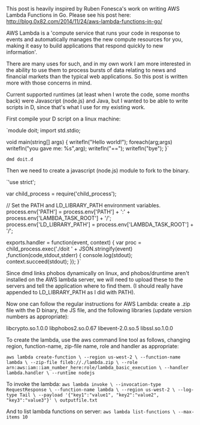 This post is heavily inspired by Ruben Fonesca's work on writing AWS Lambda Functions in Go.  Please see his post here:
<http://blog.0x82.com/2014/11/24/aws-lambda-functions-in-go/>

AWS Lambda is a 'compute service that runs your code in response to events and automatically manages the new compute resources for you, making it easy to build applications that respond quickly to new information'.

There are many uses for such, and in my own work I am more interested in the ability to use them to process bursts of data relating to news and financial markets than the typical web applications.  So this post is written more with those concerns in mind.

Current supported runtimes (at least when I wrote the code, some months back) were Javascript (node.js) and Java, but I wanted to be able to write scripts in D, since that's what I use for my existing work.

First compile your D script on a linux machine:

`module doit;
import std.stdio;

void main(string[] args)
{
	writefln("Hello world!");
	foreach(arg;args)
		writefln("you gave me: %s",arg);
	writefln("==");
	writefln("bye");
}`

`dmd doit.d`

Then we need to create a javascript (node.js) module to fork to the binary.

`'use strict';

var child_process = require('child_process');

// Set the PATH and LD_LIBRARY_PATH environment variables.
process.env['PATH'] = process.env['PATH'] + ':' + process.env['LAMBDA_TASK_ROOT'] + '/';
process.env['LD_LIBRARY_PATH'] = process.env['LAMBDA_TASK_ROOT'] + '/';

exports.handler = function(event, context) {
  var proc = child_process.exec('./doit ' + JSON.stringify(event) ,function(code,stdout,stderr) {
    console.log(stdout);
    context.succeed(stdout);
  });
}`

Since dmd links phobos dynamically on linux, and phobos/druntime aren't installed on the AWS lambda server, we will need to upload these to the servers and tell the application where to find them.  (I should really have appended to LD_LIBRARY_PATH as I did with PATH).

Now one can follow the regular instructions for AWS Lambda: create a .zip file with the D binary, the JS file, and the following libraries (update version numbers as appropriate):

libcrypto.so.1.0.0
libphobos2.so.0.67
libevent-2.0.so.5
libssl.so.1.0.0

To create the lambda, use the aws command line tool as follows, changing region, function-name, zip-file name, role and handler as appropriate:

`aws lambda create-function \
--region us-west-2 \
--function-name lambda \
--zip-file fileb://./lambda.zip \
--role arn:aws:iam::iam_number_here:role/lambda_basic_execution \
--handler lambda.handler \
--runtime nodejs  `

To invoke the lambda:
`aws lambda invoke \
--invocation-type RequestResponse \
--function-name lambda \
--region us-west-2 \
--log-type Tail \
--payload '{"key1":"value1", "key2":"value2", "key3":"value3"}' \
outputfile.txt`

And to list lambda functions on server:
`aws lambda list-functions \
--max-items 10`
